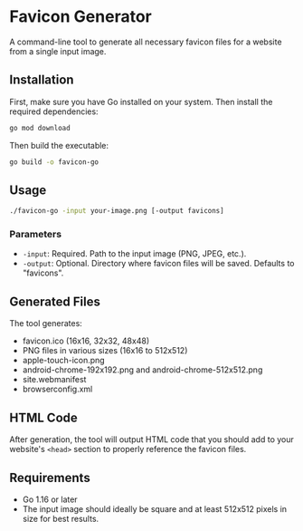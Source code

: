 # Favicon Generator

A command-line tool to generate all necessary favicon files for a website from a single input image.

## Installation

First, make sure you have Go installed on your system. Then install the required dependencies:

```bash
go mod download
```

Then build the executable:

```bash
go build -o favicon-go
```

## Usage

```bash
./favicon-go -input your-image.png [-output favicons]
```

### Parameters

- `-input`: Required. Path to the input image (PNG, JPEG, etc.).
- `-output`: Optional. Directory where favicon files will be saved. Defaults to "favicons".

## Generated Files

The tool generates:

- favicon.ico (16x16, 32x32, 48x48)
- PNG files in various sizes (16x16 to 512x512)
- apple-touch-icon.png
- android-chrome-192x192.png and android-chrome-512x512.png
- site.webmanifest
- browserconfig.xml

## HTML Code

After generation, the tool will output HTML code that you should add to your website's `<head>` section to properly reference the favicon files.

## Requirements

- Go 1.16 or later
- The input image should ideally be square and at least 512x512 pixels in size for best results.

